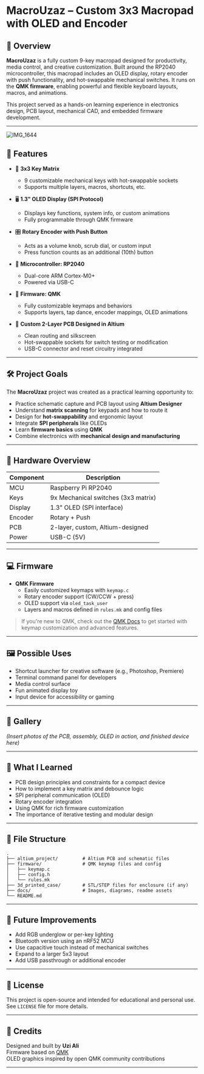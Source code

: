 # MacroUzaz – Custom 3x3 Macropad with OLED and Encoder

## 🔧 Overview

**MacroUzaz** is a fully custom 9-key macropad designed for productivity, media control, and creative customization. Built around the RP2040 microcontroller, this macropad includes an OLED display, rotary encoder with push functionality, and hot-swappable mechanical switches. It runs on the **QMK firmware**, enabling powerful and flexible keyboard layouts, macros, and animations.

This project served as a hands-on learning experience in electronics design, PCB layout, mechanical CAD, and embedded firmware development.

---
![IMG_1644](https://github.com/user-attachments/assets/7b689b62-aae1-4b39-a38e-3f1c089dcf61)

## 🧰 Features

- 🔢 **3x3 Key Matrix**  
  - 9 customizable mechanical keys with hot-swappable sockets  
  - Supports multiple layers, macros, shortcuts, etc.

- 🖥️ **1.3" OLED Display (SPI Protocol)**  
  - Displays key functions, system info, or custom animations  
  - Fully programmable through QMK firmware

- 🎛️ **Rotary Encoder with Push Button**  
  - Acts as a volume knob, scrub dial, or custom input  
  - Press function counts as an additional (10th) button

- 🧠 **Microcontroller: RP2040**  
  - Dual-core ARM Cortex-M0+  
  - Powered via USB-C

- 🧩 **Firmware: QMK**  
  - Fully customizable keymaps and behaviors  
  - Supports layers, tap dance, encoder mappings, OLED animations

- 🧾 **Custom 2-Layer PCB Designed in Altium**  
  - Clean routing and silkscreen  
  - Hot-swappable sockets for switch testing or modification  
  - USB-C connector and reset circuitry integrated

---

## 🛠️ Project Goals

The **MacroUzaz** project was created as a practical learning opportunity to:

- Practice schematic capture and PCB layout using **Altium Designer**
- Understand **matrix scanning** for keypads and how to route it
- Design for **hot-swappability** and ergonomic layout
- Integrate **SPI peripherals** like OLEDs
- Learn **firmware basics** using **QMK**
- Combine electronics with **mechanical design and manufacturing**

---

## 🔌 Hardware Overview

| Component        | Description                        |
|------------------|------------------------------------|
| MCU              | Raspberry Pi RP2040                |
| Keys             | 9x Mechanical switches (3x3 matrix)|
| Display          | 1.3" OLED (SPI interface)          |
| Encoder          | Rotary + Push                      |
| PCB              | 2-layer, custom, Altium-designed   |
| Power            | USB-C (5V)                         |

---

## 💻 Firmware

- **QMK Firmware**  
  - Easily customized keymaps with `keymap.c`  
  - Rotary encoder support (CW/CCW + press)  
  - OLED support via `oled_task_user`  
  - Layers and macros defined in `rules.mk` and config files

> If you're new to QMK, check out the [QMK Docs](https://docs.qmk.fm) to get started with keymap customization and advanced features.

---

## 🖼️ Possible Uses

- Shortcut launcher for creative software (e.g., Photoshop, Premiere)
- Terminal command panel for developers
- Media control surface
- Fun animated display toy
- Input device for accessibility or gaming

---

## 📸 Gallery

*(Insert photos of the PCB, assembly, OLED in action, and finished device here)*

---

## 🧪 What I Learned

- PCB design principles and constraints for a compact device
- How to implement a key matrix and debounce logic
- SPI peripheral communication (OLED)
- Rotary encoder integration
- Using QMK for rich firmware customization
- The importance of iterative testing and modular design

---

## 📁 File Structure

```
.
├── altium_project/         # Altium PCB and schematic files
├── firmware/               # QMK keymap files and config
│   ├── keymap.c
│   ├── config.h
│   └── rules.mk
├── 3d_printed_case/        # STL/STEP files for enclosure (if any)
├── docs/                   # Images, diagrams, readme assets
└── README.md
```

---

## 🧩 Future Improvements

- Add RGB underglow or per-key lighting
- Bluetooth version using an nRF52 MCU
- Use capacitive touch instead of mechanical switches
- Expand to a larger 5x3 layout
- Add USB passthrough or additional encoder

---

## 📜 License

This project is open-source and intended for educational and personal use. See `LICENSE` file for more details.

---

## 🙌 Credits

Designed and built by **Uzi Ali**  
Firmware based on [QMK](https://qmk.fm/)  
OLED graphics inspired by open QMK community contributions

---
